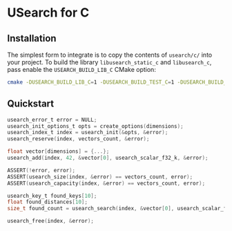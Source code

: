# USearch for C

## Installation

The simplest form to integrate is to copy the contents of `usearch/c/` into your project.
To build the library `libusearch_static_c` and `libusearch_c`, pass enable the `USEARCH_BUILD_LIB_C` CMake option:

```bash
cmake -DUSEARCH_BUILD_LIB_C=1 -DUSEARCH_BUILD_TEST_C=1 -DUSEARCH_BUILD_TEST_CPP=0 -DUSEARCH_BUILD_BENCH_CPP=0 ..
```

## Quickstart

```c
usearch_error_t error = NULL;
usearch_init_options_t opts = create_options(dimensions);
usearch_index_t index = usearch_init(&opts, &error);
usearch_reserve(index, vectors_count, &error);

float vector[dimensions] = {...};
usearch_add(index, 42, &vector[0], usearch_scalar_f32_k, &error);

ASSERT(!error, error);
ASSERT(usearch_size(index, &error) == vectors_count, error);
ASSERT(usearch_capacity(index, &error) == vectors_count, error);

usearch_key_t found_keys[10];
float found_distances[10];
size_t found_count = usearch_search(index, &vector[0], usearch_scalar_f32_k, 10, &found_keys[0], &found_distances[0], &error);

usearch_free(index, &error);
```
